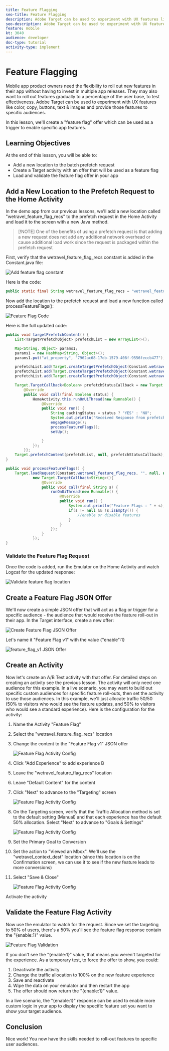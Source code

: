 ```yaml
---
title: Feature Flagging
seo-title: Feature Flagging
description: Adobe Target can be used to experiment with UX features like color, copy, buttons, text & images and provide those features to specific audiences.
seo-description: Adobe Target can be used to experiment with UX features like color, copy, buttons, text & images and provide those features to specific audiences.
feature: mobile
kt: 3040
audience: developer
doc-type: tutorial
activity-type: implement
---
```


# Feature Flagging

Mobile app product owners need the flexibility to roll out new features in their app without having to invest in multiple app releases. They may also want to roll out features gradually to a percentage of the user base, to test effectiveness. Adobe Target can be used to experiment with UX features like color, copy, buttons, text & images and provide those features to specific audiences.

In this lesson, we'll create a "feature flag" offer which can be used as a trigger to enable specific app features.

## Learning Objectives

At the end of this lesson, you will be able to:

* Add a new location to the batch prefetch request
* Create a Target activity with an offer that will be used as a feature flag
* Load and validate the feature flag offer in your app

## Add a New Location to the Prefetch Request to the Home Activity

In the demo app from our previous lessons, we'll add a new location called "wetravel_feature_flag_recs" to the prefetch request in the Home Activity and load it to the screen with a new Java method.

>[!NOTE] One of the benefits of using a prefetch request is that adding a new request does not add any additional network overhead or cause additional load work since the request is packaged within the prefetch request

First, verify that the wetravel_feature_flag_recs constant is added in the Constant.java file:

![Add feature flag constant](assets/feature_flag_constant.jpg)

Here is the code:

```java
public static final String wetravel_feature_flag_recs = "wetravel_feature_flag_recs";
```

Now add the location to the prefetch request and load a new function called processFeatureFlags():

![Feature Flag Code](assets/feature_flag_code.jpg)

Here is the full updated code:

```java
public void targetPrefetchContent() {
    List<TargetPrefetchObject> prefetchList = new ArrayList<>();

    Map<String, Object> params1;
    params1 = new HashMap<String, Object>();
    params1.put("at_property", "7962ac68-17db-1579-408f-9556feccb477");

    prefetchList.add(Target.createTargetPrefetchObject(Constant.wetravel_engage_home, params1));
    prefetchList.add(Target.createTargetPrefetchObject(Constant.wetravel_engage_search, params1));
    prefetchList.add(Target.createTargetPrefetchObject(Constant.wetravel_feature_flag_recs, params1));

    Target.TargetCallback<Boolean> prefetchStatusCallback = new Target.TargetCallback<Boolean>() {
        @Override
        public void call(final Boolean status) {
            HomeActivity.this.runOnUiThread(new Runnable() {
                @Override
                public void run() {
                    String cachingStatus = status ? "YES" : "NO";
                    System.out.println("Received Response from prefetch : " + cachingStatus);
                    engageMessage();
                    processFeatureFlags();
                    setUp();

                }
            });
        }};
    Target.prefetchContent(prefetchList, null, prefetchStatusCallback);
}

public void processFeatureFlags() {
    Target.loadRequest(Constant.wetravel_feature_flag_recs, "", null, null, null,
            new Target.TargetCallback<String>(){
                @Override
                public void call(final String s) {
                    runOnUiThread(new Runnable() {
                        @Override
                        public void run() {
                            System.out.println("Feature Flags : " + s);
                            if(s != null && !s.isEmpty()) {
                                //enable or disable features
                            }
                        }
                    });
                }
            });
}
```

### Validate the Feature Flag Request

Once the code is added, run the Emulator on the Home Activity and watch Logcat for the updated response:

![Validate feature flag location](assets/feature_flag_code_logcat.jpg)

## Create a Feature Flag JSON Offer

We'll now create a simple JSON offer that will act as a flag or trigger for a specific audience - the audience that would receive the feature roll-out in their app. In the Target interface, create a new offer:

![Create Feature Flag JSON Offer](assets/feature_flag_json_offer.jpg)

Let's name it "Feature Flag v1" with the value {"enable":1}

![feature_flag_v1 JSON Offer](assets/feature_flag_json_name.jpg)

## Create an Activity

Now let's create an A/B Test activity with that offer. For detailed steps on creating an activity see the previous lesson. The activity will only need one audience for this example. In a live scenario, you may want to build out specific custom audiences for specific feature roll-outs, then set the activity to use those audiences. In this example, we'll just allocate traffic 50/50 (50% to visitors who would see the feature updates, and 50% to visitors who would see a standard experience). Here is the configuration for the activity:

1. Name the Activity "Feature Flag"
1. Select the "wetravel_feature_flag_recs" location
1. Change the content to the "Feature Flag v1" JSON offer

    ![Feature Flag Activity Config](assets/feature_flag_activity.jpg)

1. Click "Add Experience" to add experience B
1. Leave the "wetravel_feature_flag_recs" location
1. Leave "Default Content" for the content
1. Click "Next" to advance to the "Targeting" screen

    ![Feature Flag Activity Config](assets/feature_flag_activity_2.jpg)

1. On the Targeting screen, verify that the Traffic Allocation method is set to the default setting (Manual) and that each experience has the default 50% allocation. Select "Next" to advance to "Goals & Settings"

    ![Feature Flag Activity Config](assets/feature_flag_activity_3.jpg)

1. Set the Primary Goal to Conversion
1. Set the action to "Viewed an Mbox". We'll use the "wetravel_context_dest" location (since this location is on the Confirmation screen, we can use it to see if the new feature leads to more conversions)
1. Select "Save & Close"

    ![Feature Flag Activity Config](assets/feature_flag_activity_4.jpg)

Activate the activity

## Validate the Feature Flag Activity

Now use the emulator to watch for the request. Since we set the targeting to 50% of users, there's a 50% you'll see the feature flag response contain the "{enable:1}" value.

![Feature Flag Validation](assets/feature_flag_validation.jpg)

If you don't see the "{enable:1}" value, that means you weren't targeted for the experience. As a temporary test, to force the offer to show, you could:

1. Deactivate the activity
1. Change the traffic allocation to 100% on the new feature experience
1. Save and reactivate
1. Wipe the data on your emulator and then restart the app
1. The offer should now return the "{enable:1}" value.

In a live scenario, the "{enable:1}" response can be used to enable more custom logic in your app to display the specific feature set you want to show your target audience.

## Conclusion

Nice work! You now have the skills needed to roll-out features to specific user audiences.
